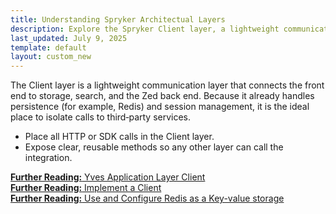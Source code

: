 ```yaml
---
title: Understanding Spryker Architectual Layers
description: Explore the Spryker Client layer, a lightweight communication layer connecting the front end to storage, search, and the Zed back end. Learn how it handles persistence, session management, and integrates third-party services effectively.
last_updated: July 9, 2025
template: default
layout: custom_new
---
```


The Client layer is a lightweight communication layer that connects the front end to storage, search, and the Zed back end. Because it already handles persistence (for example, Redis) and session management, it is the ideal place to isolate calls to third‑party services.

- Place all HTTP or SDK calls in the Client layer.
- Expose clear, reusable methods so any other layer can call the integration.

<a class="fl_cont" href="https://docs.spryker.com/docs/dg/dev/backend-development/client/client">
  <div class="fl_icon">
    <i class="icon-article"></i>
  </div>
  <div class="fl_text"><strong>Further Reading:</strong> Yves Application Layer Client</div>
</a>

<a class="fl_cont" href="https://docs.spryker.com/docs/dg/dev/backend-development/client/implement-a-client">
  <div class="fl_icon">
    <i class="icon-article"></i>
  </div>
  <div class="fl_text"><strong>Further Reading:</strong> Implement a Client</div>
</a>

<a class="fl_cont" href="https://docs.spryker.com/docs/dg/dev/backend-development/client/use-and-configure-redis-as-a-key-value-storage">
  <div class="fl_icon">
    <i class="icon-article"></i>
  </div>
  <div class="fl_text"><strong>Further Reading:</strong> Use and Configure Redis as a Key-value storage</div>
</a>

